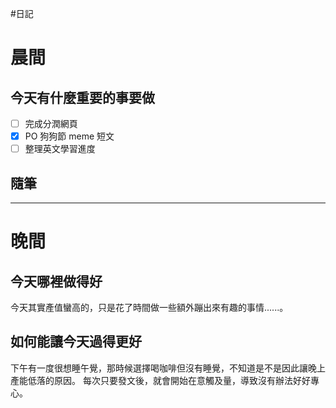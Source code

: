 #日記 
# 晨間

## 今天有什麼重要的事要做
- [ ] 完成分潤網頁
- [x] PO 狗狗節 meme 短文
- [ ] 整理英文學習進度

## 隨筆


---

# 晚間

## 今天哪裡做得好
今天其實產值蠻高的，只是花了時間做一些額外蹦出來有趣的事情......。

## 如何能讓今天過得更好
下午有一度很想睡午覺，那時候選擇喝咖啡但沒有睡覺，不知道是不是因此讓晚上產能低落的原因。
每次只要發文後，就會開始在意觸及量，導致沒有辦法好好專心。
